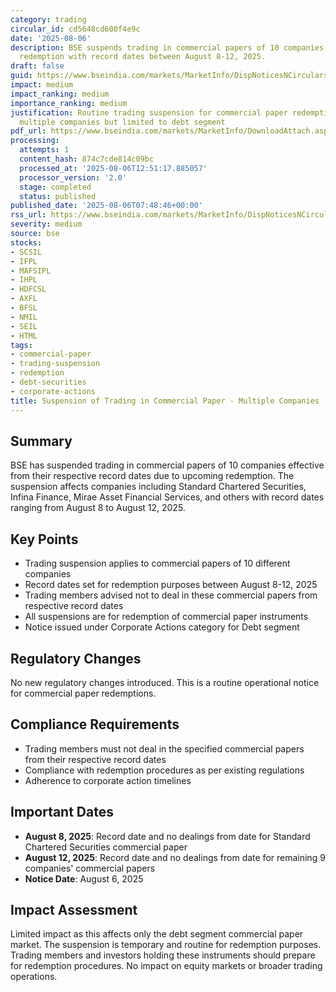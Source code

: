 ```yaml
---
category: trading
circular_id: cd5648cd600f4e9c
date: '2025-08-06'
description: BSE suspends trading in commercial papers of 10 companies due to upcoming
  redemption with record dates between August 8-12, 2025.
draft: false
guid: https://www.bseindia.com/markets/MarketInfo/DispNoticesNCirculars.aspx?Noticeid={A19CB134-9543-491D-B8D9-CE2A6FDCF739}&noticeno=20250806-5&dt=08/06/2025&icount=5&totcount=29&flag=0
impact: medium
impact_ranking: medium
importance_ranking: medium
justification: Routine trading suspension for commercial paper redemption affecting
  multiple companies but limited to debt segment
pdf_url: https://www.bseindia.com/markets/MarketInfo/DownloadAttach.aspx?id=20250806-5&attachedId=
processing:
  attempts: 1
  content_hash: 874c7cde814c09bc
  processed_at: '2025-08-06T12:51:17.885057'
  processor_version: '2.0'
  stage: completed
  status: published
published_date: '2025-08-06T07:48:46+00:00'
rss_url: https://www.bseindia.com/markets/MarketInfo/DispNoticesNCirculars.aspx?Noticeid={A19CB134-9543-491D-B8D9-CE2A6FDCF739}&noticeno=20250806-5&dt=08/06/2025&icount=5&totcount=29&flag=0
severity: medium
source: bse
stocks:
- SCSIL
- IFPL
- MAFSIPL
- IHPL
- HDFCSL
- AXFL
- BFSL
- NMIL
- SEIL
- HTML
tags:
- commercial-paper
- trading-suspension
- redemption
- debt-securities
- corporate-actions
title: Suspension of Trading in Commercial Paper - Multiple Companies
---
```


## Summary

BSE has suspended trading in commercial papers of 10 companies effective from their respective record dates due to upcoming redemption. The suspension affects companies including Standard Chartered Securities, Infina Finance, Mirae Asset Financial Services, and others with record dates ranging from August 8 to August 12, 2025.

## Key Points

- Trading suspension applies to commercial papers of 10 different companies
- Record dates set for redemption purposes between August 8-12, 2025
- Trading members advised not to deal in these commercial papers from respective record dates
- All suspensions are for redemption of commercial paper instruments
- Notice issued under Corporate Actions category for Debt segment

## Regulatory Changes

No new regulatory changes introduced. This is a routine operational notice for commercial paper redemptions.

## Compliance Requirements

- Trading members must not deal in the specified commercial papers from their respective record dates
- Compliance with redemption procedures as per existing regulations
- Adherence to corporate action timelines

## Important Dates

- **August 8, 2025**: Record date and no dealings from date for Standard Chartered Securities commercial paper
- **August 12, 2025**: Record date and no dealings from date for remaining 9 companies' commercial papers
- **Notice Date**: August 6, 2025

## Impact Assessment

Limited impact as this affects only the debt segment commercial paper market. The suspension is temporary and routine for redemption purposes. Trading members and investors holding these instruments should prepare for redemption procedures. No impact on equity markets or broader trading operations.